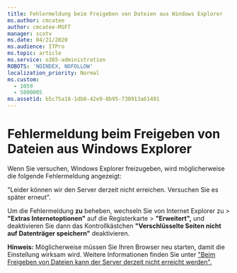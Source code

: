 ```yaml
---
title: Fehlermeldung beim Freigeben von Dateien aus Windows Explorer
ms.author: cmcatee
author: cmcatee-MSFT
manager: scotv
ms.date: 04/21/2020
ms.audience: ITPro
ms.topic: article
ms.service: o365-administration
ROBOTS: 'NOINDEX, NOFOLLOW'
localization_priority: Normal
ms.custom:
  - 1059
  - 5800005
ms.assetid: b5c75a18-1db8-42e9-8b95-730913a61491
---
```


# <a name="error-message-when-sharing-files-from-windows-explorer"></a>Fehlermeldung beim Freigeben von Dateien aus Windows Explorer

Wenn Sie versuchen, Windows Explorer freizugeben, wird möglicherweise die folgende Fehlermeldung angezeigt:
  
"Leider können wir den Server derzeit nicht erreichen. Versuchen Sie es später erneut".
  
Um die Fehlermeldung **zu** beheben, wechseln Sie von Internet Explorer zu \> **"Extras Internetoptionen"** auf die Registerkarte \> **"Erweitert",** und deaktivieren Sie dann das Kontrollkästchen **"Verschlüsselte Seiten nicht auf Datenträger speichern"** deaktivieren.
  
 **Hinweis:** Möglicherweise müssen Sie Ihren Browser neu starten, damit die Einstellung wirksam wird. Weitere Informationen finden Sie unter ["Beim Freigeben von Dateien kann der Server derzeit nicht erreicht werden".](https://go.microsoft.com/fwlink/?linkid=2022914)
  